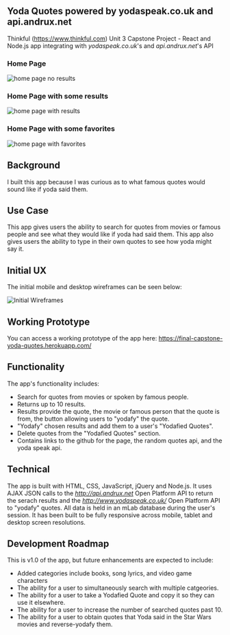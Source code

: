 
## Yoda Quotes powered by yodaspeak.co.uk and api.andrux.net
Thinkful (https://www.thinkful.com) Unit 3 Capstone Project - React and Node.js app integrating with *yodaspeak.co.uk*'s and *api.andrux.net*'s API

### Home Page
![home page no results](https://codysperoff.github.io/final-capstone-yoda-quotes/README-images/home-screen-no-results.png)

### Home Page with some results
![home page with results](https://codysperoff.github.io/final-capstone-yoda-quotes/README-images/home-screen-with-results.png)

### Home Page with some favorites
![home page with favorites](https://codysperoff.github.io/final-capstone-yoda-quotes/README-images/home-screen-with-favorites.png)

## Background

I built this app because I was curious as to what famous quotes would sound like if yoda said them.

## Use Case

This app gives users the ability to search for quotes from movies or famous people and see what they would like if yoda had said them. This app also gives users the ability to type in their own quotes to see how yoda might say it.

## Initial UX

The initial mobile and desktop wireframes can be seen below:

![Initial Wireframes](https://codysperoff.github.io/node-capstone-search-products-bestbuy/README-images/wireframe.png)

## Working Prototype

You can access a working prototype of the app here: https://final-capstone-yoda-quotes.herokuapp.com/

## Functionality
The app's functionality includes:

* Search for quotes from movies or spoken by famous people.
* Returns up to 10 results.
* Results provide the quote, the movie or famous person that the quote is from, the button allowing users to "yodafy" the quote.
* "Yodafy" chosen results and add them to a user's "Yodafied Quotes".
* Delete quotes from the "Yodafied Quotes" section.
* Contains links to the github for the page, the random quotes api, and the yoda speak api.
## Technical

The app is built with HTML, CSS, JavaScript, jQuery and Node.js. It uses AJAX JSON calls to the *http://api.andrux.net* Open Platform API to return the serach results and the *http://www.yodaspeak.co.uk/* Open Platform API to "yodafy" quotes. All data is held in an mLab database during the user's session. It has been built to be fully responsive across mobile, tablet and desktop screen resolutions.

## Development Roadmap

This is v1.0 of the app, but future enhancements are expected to include:

* Added categories include books, song lyrics, and video game characters
* The ability for a user to simultaneously search with multiple catgeories.
* The ability for a user to take a Yodafied Quote and copy it so they can use it elsewhere.
* The ability for a user to increase the number of searched quotes past 10.
* The ability for a user to obtain quotes that Yoda said in the Star Wars movies and reverse-yodafy them.
